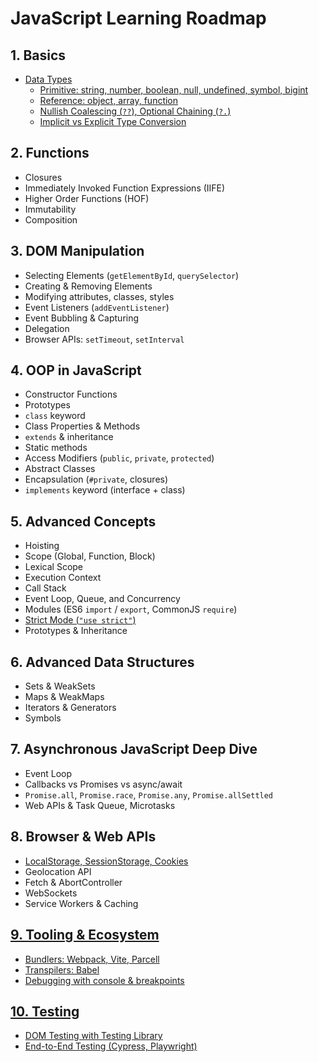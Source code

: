 # JavaScript Learning Roadmap

## 1. Basics
- [Data Types](#)
  - [Primitive: string, number, boolean, null, undefined, symbol, bigint](#)
  - [Reference: object, array, function](#)
  - [Nullish Coalescing (`??`), Optional Chaining (`?.`)](#)
  - [Implicit vs Explicit Type Conversion](#)

## 2. Functions
- Closures
- Immediately Invoked Function Expressions (IIFE)
- Higher Order Functions (HOF)
- Immutability
- Composition

## 3. DOM Manipulation
- Selecting Elements (`getElementById`, `querySelector`)
- Creating & Removing Elements
- Modifying attributes, classes, styles
- Event Listeners (`addEventListener`)
- Event Bubbling & Capturing
- Delegation
- Browser APIs: `setTimeout`, `setInterval`

## 4. OOP in JavaScript
- Constructor Functions
- Prototypes
- `class` keyword
- Class Properties & Methods
- `extends` & inheritance
- Static methods
- Access Modifiers (`public`, `private`, `protected`)
- Abstract Classes
- Encapsulation (`#private`, closures)
- `implements` keyword (interface + class)

## 5. Advanced Concepts
- Hoisting
- Scope (Global, Function, Block)
- Lexical Scope
- Execution Context
- Call Stack
- Event Loop, Queue, and Concurrency
- Modules (ES6 `import` / `export`, CommonJS `require`)
- [Strict Mode (`"use strict"`)](#)
- Prototypes & Inheritance

## 6. Advanced Data Structures
- Sets & WeakSets
- Maps & WeakMaps
- Iterators & Generators
- Symbols

## 7. Asynchronous JavaScript Deep Dive
- Event Loop
- Callbacks vs Promises vs async/await
- `Promise.all`, `Promise.race`, `Promise.any`, `Promise.allSettled`
- Web APIs & Task Queue, Microtasks

## 8. Browser & Web APIs
- [LocalStorage, SessionStorage, Cookies](#)
- Geolocation API
- Fetch & AbortController
- WebSockets
- Service Workers & Caching

## [9. Tooling & Ecosystem](#)
- [Bundlers: Webpack, Vite, Parcell](#)
- [Transpilers: Babel](#)
- [Debugging with console & breakpoints](#)

## [10. Testing](#)
- [DOM Testing with Testing Library](#)
- [End-to-End Testing (Cypress, Playwright)](#)
